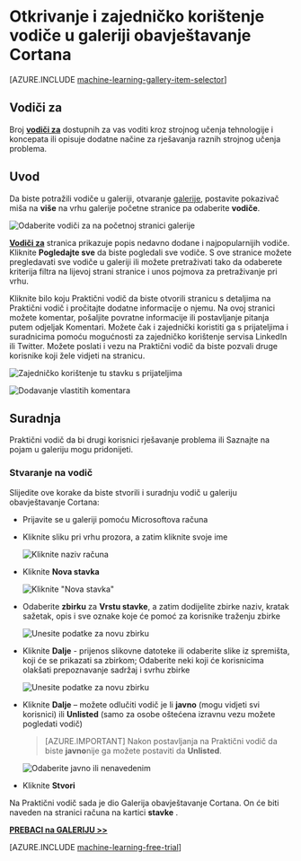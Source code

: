 <properties
    pageTitle="Vodiči za galeriju obavještavanje Cortana | Microsoft Azure"
    description="Otkrivanje i zajedničko korištenje vodiče u galeriji obavještavanje Cortana."
    services="machine-learning"
    documentationCenter=""
    authors="garyericson"
    manager="jhubbard"
    editor="cgronlun"/>

<tags
    ms.service="machine-learning"
    ms.workload="data-services"
    ms.tgt_pltfrm="na"
    ms.devlang="na"
    ms.topic="article"
    ms.date="10/13/2016"
    ms.author="roopalik;garye"/>


# <a name="discover-and-share-tutorials-in-the-cortana-intelligence-gallery"></a>Otkrivanje i zajedničko korištenje vodiče u galeriji obavještavanje Cortana

[AZURE.INCLUDE [machine-learning-gallery-item-selector](../../includes/machine-learning-gallery-item-selector.md)]

## <a name="tutorials"></a>Vodiči za

Broj **[vodiči za](https://gallery.cortanaintelligence.com/tutorials)** dostupnih za vas voditi kroz strojnog učenja tehnologije i koncepata ili opisuje dodatne načine za rješavanja raznih strojnog učenja problema.

## <a name="discover"></a>Uvod

Da biste potražili vodiče u galeriji, otvaranje [galerije](http://gallery.cortanaintelligence.com), postavite pokazivač miša na **više** na vrhu galerije početne stranice pa odaberite **vodiče**.

![Odaberite vodiči za na početnoj stranici galerije](media/machine-learning-gallery-tutorials/select-tutorials-in-gallery.png)

 **[Vodiči za](https://gallery.cortanaintelligence.com/tutorials)** 
 stranica prikazuje popis nedavno dodane i najpopularnijih vodiče.
Kliknite **Pogledajte sve** da biste pogledali sve vodiče.
S ove stranice možete pregledavati sve vodiče u galeriji ili možete pretraživati tako da odaberete kriterija filtra na lijevoj strani stranice i unos pojmova za pretraživanje pri vrhu.

 Kliknite bilo koju Praktični vodič da biste otvorili stranicu s detaljima na Praktični vodič i pročitajte dodatne informacije o njemu.
Na ovoj stranici možete komentar, pošaljite povratne informacije ili postavljanje pitanja putem odjeljak Komentari. Možete čak i zajednički koristiti ga s prijateljima i suradnicima pomoću mogućnosti za zajedničko korištenje servisa LinkedIn ili Twitter. Možete poslati i vezu na Praktični vodič da biste pozvali druge korisnike koji žele vidjeti na stranicu.

![Zajedničko korištenje tu stavku s prijateljima](media\machine-learning-gallery-how-to-use-contribute-publish\share-links.png)

![Dodavanje vlastitih komentara](media\machine-learning-gallery-how-to-use-contribute-publish\comments.png)


## <a name="contribute"></a>Suradnja

Praktični vodič da bi drugi korisnici rješavanje problema ili Saznajte na pojam u galeriju mogu pridonijeti.

### <a name="create-a-tutorial"></a>Stvaranje na vodič

Slijedite ove korake da biste stvorili i suradnju vodič u galeriju obavještavanje Cortana:

- Prijavite se u galeriji pomoću Microsoftova računa

- Kliknite sliku pri vrhu prozora, a zatim kliknite svoje ime

    ![Kliknite naziv računa](media\machine-learning-gallery-tutorials\click-account-name.png)

- Kliknite **Nova stavka**

    ![Kliknite "Nova stavka"](media\machine-learning-gallery-collections\click-new-item.png)

- Odaberite **zbirku** za **Vrstu stavke**, a zatim dodijelite zbirke naziv, kratak sažetak, opis i sve oznake koje će pomoć za korisnike traženju zbirke

    ![Unesite podatke za novu zbirku](media\machine-learning-gallery-tutorials\create-tutorial-page-1.png)

- Kliknite **Dalje** - prijenos slikovne datoteke ili odaberite slike iz spremišta, koji će se prikazati sa zbirkom; Odaberite neki koji će korisnicima olakšati prepoznavanje sadržaj i svrhu zbirke

    ![Unesite podatke za novu zbirku](media\machine-learning-gallery-tutorials\create-tutorial-page-2.png)

- Kliknite **Dalje** – možete odlučiti vodič je li **javno** (mogu vidjeti svi korisnici) ili **Unlisted** (samo za osobe oštećena izravnu vezu možete pogledati vodič)

    > [AZURE.IMPORTANT] Nakon postavljanja na Praktični vodič da biste **javno**nije ga možete postaviti da **Unlisted**.

    ![Odaberite javno ili nenavedenim](media\machine-learning-gallery-tutorials\create-tutorial-page-3.png)

- Kliknite **Stvori**

Na Praktični vodič sada je dio Galerija obavještavanje Cortana. On će biti naveden na stranici računa na kartici **stavke** .


**[PREBACI na GALERIJU >>](http://gallery.cortanaintelligence.com)**

[AZURE.INCLUDE [machine-learning-free-trial](../../includes/machine-learning-free-trial.md)]
